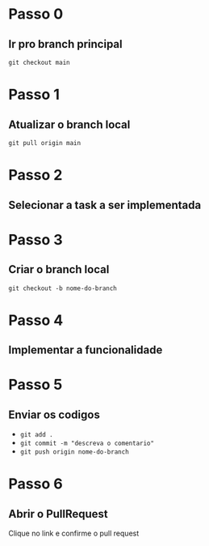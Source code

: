 # Passo 0
## Ir pro branch principal
`git checkout main`

# Passo 1
## Atualizar o branch local

`git pull origin main`

# Passo 2
## Selecionar a task a ser implementada

# Passo 3
## Criar o branch local
`git checkout -b nome-do-branch`

# Passo 4
## Implementar a funcionalidade

# Passo 5
## Enviar os codigos
- `git add .`
- `git commit -m "descreva o comentario"`
- `git push origin nome-do-branch`

# Passo 6
## Abrir o PullRequest
Clique no link e confirme o pull request 

